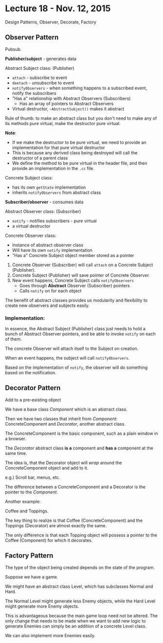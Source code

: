 # Lecture 18 - Nov. 12, 2015

Design Patterns, Observer, Decorate, Factory

## Observer Pattern

Pubsub.

**Publisher/subject** - generates data

Abstract Subject class: (Publisher)

* `attach` - subscribe to event
* `deetach` - unsubscribe to event
* `notifyObservers` - when something happens to a subscribed event, notify the subscribers
* "Has a" relationship with Abstract Observers (Subscribers)
    * Has an array of pointers to Abstract Observers
* Virtual destructor, `~AbstractSubject()` makes it abstract

Rule of thumb: to make an abstract class but you don't need to make any of its methods pure virtual, make the destructor pure virtual.

**Note**: 

* If we make the destructor to be pure virtual, we need to provide an implementation for that pure virtual destructor
* This is because any derived class being destroyed will call the destructor of a parent class
* We define the method to be pure virtual in the header file, and then provide an implementation in the `.cc` file.

 
Concrete Subject  class:

* has its own `getState` implementation
* inherits `notifyObservers` from abstract class 

**Subscriber/observer** - consumes data

Abstract Observer class: (Subscriber)

* `notify` - notifies subscribers - pure virtual
* a virtual destructor

Concrete Observer class:

* Instance of abstract observer class
* Will have its own `notify` implementation
* "Has a" Concrete Subject object member stored as a pointer

1. Concrete Observer (Subscriber) will call `attach` on a Concrete Subject (Publisher).
2. Concrete Subject (Publisher) will save pointer of Concrete Observer.
3. New event happens, Concrete Subject calls `notifyObservers`
    * Goes through **Abstract** Observer (Subscriber) pointers
    * Calls `notify` on for each object 

The benefit of abstract classes provides us modularity and flexibility to create new observers and subjects easily.

### Implementation:

In essence, the Abstract Subject (Publisher) class just needs to hold a bunch of Abstract Observer pointers, and be able to invoke `notify` on each of them.

The concrete Observer will attach itself to the Subject on creation.

When an event happens, the subject will call `notifyObservers`.

Based on the implementation of `notify`, the observer will do something based on the notification.

## Decorator Pattern

Add to a pre-existing object

We have a base class *Component* which is an abstract class.

Then we have two classes that inherit from *Component*: ConcreteComponent and *Decorator*, another abstract class.

The ConcreteComponent is the basic component, such as a plain window in a browser.

The *Decorator* abstract class **is a** component and **has a** component at the same time.

The idea is, that the Decorator object will *wrap* around the ConcreteComponent object and add to it.

e.g.) Scroll bar, menus, etc.

The difference between a ConcreteComponent and a Decorator is the pointer to the *Component*.

Another example:

Coffee and Toppings.

The key thing to realize is that Coffee (ConcreteComponent) and the Toppings (Decorator) are almost exactly the same.

The only difference is that each Topping object will possess a pointer to the Coffee (Component) for which it decorates.

## Factory Pattern

The type of the object being created depends on the state of the program.

Suppose we have a game.

We might have an abstract class Level, which has subclasses Normal and Hard.

The Normal Level might generate less Enemy objects, while the Hard Level might generate more Enemy objects.

This is advantageous because the main game loop need not be altered. The only change that needs to be made when we want to add new logic to generate Enemies can simply be an addition of a concrete Level class.

We can also implement more Enemies easily.
